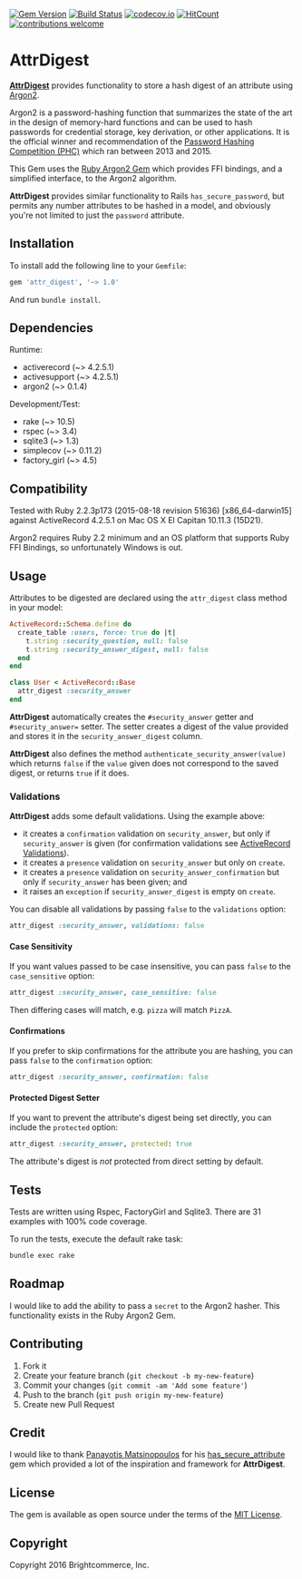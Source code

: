 [![Gem Version](https://badge.fury.io/rb/attr_digest.svg)](https://badge.fury.io/rb/attr_digest)
[![Build Status](https://travis-ci.org/brightcommerce/attr_digest.svg?branch=rails5)](https://travis-ci.org/brightcommerce/attr_digest)
[![codecov.io](https://codecov.io/github/brightcommerce/attr_digest/coverage.svg?branch=rails5)](https://codecov.io/github/brightcommerce/attr_digest?branch=rails5)
[![HitCount](https://hitt.herokuapp.com/brightcommerce/attr_digest.svg)](https://github.com/brightcommerce/attr_digest)
[![contributions welcome](https://img.shields.io/badge/contributions-welcome-brightgreen.svg?style=flat)](https://github.com/dwyl/esta/issues)

# AttrDigest

[**AttrDigest**](https://github.com/brightcommerce/attr_digest) provides functionality to store a hash digest of an attribute using [Argon2](https://github.com/P-H-C/phc-winner-argon2).

Argon2 is a password-hashing function that summarizes the state of the art in the design of memory-hard functions and can be used to hash passwords for credential storage, key derivation, or other applications. It  is the official winner and recommendation of the [Password Hashing Competition (PHC)](https://password-hashing.net) which ran between 2013 and 2015.

This Gem uses the [Ruby Argon2 Gem](https://github.com/technion/ruby-argon2) which provides FFI bindings, and a simplified interface, to the Argon2 algorithm.

**AttrDigest** provides similar functionality to Rails `has_secure_password`, but permits any number attributes to be hashed in a model, and obviously you're not limited to just the `password` attribute. 

## Installation

To install add the following line to your `Gemfile`:

``` ruby
gem 'attr_digest', '~> 1.0'
```

And run `bundle install`.

## Dependencies

Runtime:
- activerecord (~> 4.2.5.1)
- activesupport (~> 4.2.5.1)
- argon2 (~> 0.1.4)

Development/Test:
- rake (~> 10.5)
- rspec (~> 3.4)
- sqlite3 (~> 1.3)
- simplecov (~> 0.11.2)
- factory_girl (~> 4.5)

## Compatibility

Tested with Ruby 2.2.3p173 (2015-08-18 revision 51636) [x86_64-darwin15] against ActiveRecord 4.2.5.1 on Mac OS X El Capitan 10.11.3 (15D21).

Argon2 requires Ruby 2.2 minimum and an OS platform that supports Ruby FFI Bindings, so unfortunately Windows is out.


## Usage

Attributes to be digested are declared using the `attr_digest` class method in your model:

```ruby
ActiveRecord::Schema.define do
  create_table :users, force: true do |t|
    t.string :security_question, null: false
    t.string :security_answer_digest, null: false
  end
end

class User < ActiveRecord::Base
  attr_digest :security_answer
end
```

**AttrDigest** automatically creates the `#security_answer` getter and `#security_answer=` setter. The setter creates a digest of the value provided and stores it in the `security_answer_digest` column.

**AttrDigest** also defines the method `authenticate_security_answer(value)` which returns `false` if the `value` given does not correspond to the saved digest, or returns `true` if it does.

### Validations

**AttrDigest** adds some default validations. Using the example above:
* it creates a `confirmation` validation on `security_answer`, but only if `security_answer` is given (for confirmation validations see [ActiveRecord Validations](http://http://guides.rubyonrails.org/active_record_validations.html#confirmation)).
* it creates a `presence` validation on `security_answer` but only on `create`.
* it creates a `presence` validation on `security_answer_confirmation` but only if `security_answer` has been given; and
* it raises an `exception` if `security_answer_digest` is empty on `create`.

You can disable all validations by passing `false` to the `validations` option:

```ruby
attr_digest :security_answer, validations: false
```

#### Case Sensitivity

If you want values passed to be case insensitive, you can pass `false` to the `case_sensitive` option:

```ruby
attr_digest :security_answer, case_sensitive: false
```

Then differing cases will match, e.g. `pizza` will match `PizzA`.

#### Confirmations

If you prefer to skip confirmations for the attribute you are hashing, you can pass `false` to the `confirmation` option:

```ruby
attr_digest :security_answer, confirmation: false
```

#### Protected Digest Setter

If you want to prevent the attribute's digest being set directly, you can include the `protected` option:

```ruby
attr_digest :security_answer, protected: true
```

The attribute's digest is *not* protected from direct setting by default.

## Tests

Tests are written using Rspec, FactoryGirl and Sqlite3. There are 31 examples with 100% code coverage.

To run the tests, execute the default rake task:

``` bash
bundle exec rake
```

## Roadmap

I would like to add the ability to pass a `secret` to the Argon2 hasher. This functionality exists in the Ruby Argon2 Gem.

## Contributing

1. Fork it
2. Create your feature branch (`git checkout -b my-new-feature`)
3. Commit your changes (`git commit -am 'Add some feature'`)
4. Push to the branch (`git push origin my-new-feature`)
5. Create new Pull Request

## Credit

I would like to thank [Panayotis Matsinopoulos](http://www.matsinopoulos.gr) for his [has_secure_attribute](https://github.com/pmatsinopoulos/has_secure_attribute) gem which provided a lot of the inspiration and framework for **AttrDigest**.

## License

The gem is available as open source under the terms of the [MIT License](http://opensource.org/licenses/MIT).

## Copyright

Copyright 2016 Brightcommerce, Inc.